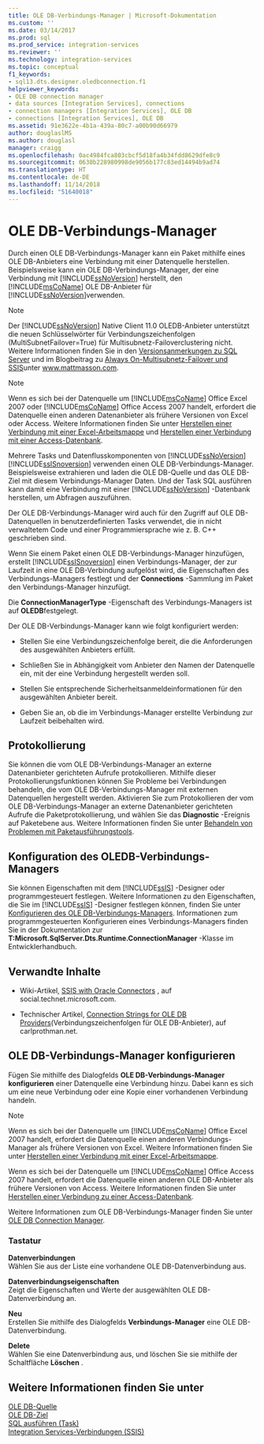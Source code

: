 ```yaml
---
title: OLE DB-Verbindungs-Manager | Microsoft-Dokumentation
ms.custom: ''
ms.date: 03/14/2017
ms.prod: sql
ms.prod_service: integration-services
ms.reviewer: ''
ms.technology: integration-services
ms.topic: conceptual
f1_keywords:
- sql13.dts.designer.oledbconnection.f1
helpviewer_keywords:
- OLE DB connection manager
- data sources [Integration Services], connections
- connection managers [Integration Services], OLE DB
- connections [Integration Services], OLE DB
ms.assetid: 91e3622e-4b1a-439a-80c7-a00b90d66979
author: douglaslMS
ms.author: douglasl
manager: craigg
ms.openlocfilehash: 0ac4984fca803cbcf5d18fa4b34fdd8629dfe8c9
ms.sourcegitcommit: 0638b228980998de9056b177c83ed14494b9ad74
ms.translationtype: HT
ms.contentlocale: de-DE
ms.lasthandoff: 11/14/2018
ms.locfileid: "51640018"
---
```

# <a name="ole-db-connection-manager"></a>OLE DB-Verbindungs-Manager
  Durch einen OLE DB-Verbindungs-Manager kann ein Paket mithilfe eines OLE DB-Anbieters eine Verbindung mit einer Datenquelle herstellen. Beispielsweise kann ein OLE DB-Verbindungs-Manager, der eine Verbindung mit [!INCLUDE[ssNoVersion](../../includes/ssnoversion-md.md)] herstellt, den [!INCLUDE[msCoName](../../includes/msconame-md.md)] OLE DB-Anbieter für [!INCLUDE[ssNoVersion](../../includes/ssnoversion-md.md)]verwenden.    
    
> [!NOTE]    
>  Der [!INCLUDE[ssNoVersion](../../includes/ssnoversion-md.md)] Native Client 11.0 OLEDB-Anbieter unterstützt die neuen Schlüsselwörter für Verbindungszeichenfolgen (MultiSubnetFailover=True) für Multisubnetz-Failoverclustering nicht. Weitere Informationen finden Sie in den [Versionsanmerkungen zu SQL Server](https://go.microsoft.com/fwlink/?LinkId=247824) und im Blogbeitrag zu [Always On-Multisubnetz-Failover und SSIS](https://www.mattmasson.com/2012/03/alwayson-multi-subnet-failover-and-ssis/)unter www.mattmasson.com.    
    
> [!NOTE]    
>  Wenn es sich bei der Datenquelle um [!INCLUDE[msCoName](../../includes/msconame-md.md)] Office Excel 2007 oder [!INCLUDE[msCoName](../../includes/msconame-md.md)] Office Access 2007 handelt, erfordert die Datenquelle einen anderen Datenanbieter als frühere Versionen von Excel oder Access. Weitere Informationen finden Sie unter [Herstellen einer Verbindung mit einer Excel-Arbeitsmappe](../../integration-services/connection-manager/connect-to-an-excel-workbook.md) und [Herstellen einer Verbindung mit einer Access-Datenbank](../../integration-services/connection-manager/connect-to-an-access-database.md).    
    
 Mehrere Tasks und Datenflusskomponenten von [!INCLUDE[ssNoVersion](../../includes/ssnoversion-md.md)] [!INCLUDE[ssISnoversion](../../includes/ssisnoversion-md.md)] verwenden einen OLE DB-Verbindungs-Manager. Beispielsweise extrahieren und laden die OLE DB-Quelle und das OLE DB-Ziel mit diesem Verbindungs-Manager Daten. Und der Task SQL ausführen kann damit eine Verbindung mit einer [!INCLUDE[ssNoVersion](../../includes/ssnoversion-md.md)] -Datenbank herstellen, um Abfragen auszuführen.    
    
 Der OLE DB-Verbindungs-Manager wird auch für den Zugriff auf OLE DB-Datenquellen in benutzerdefinierten Tasks verwendet, die in nicht verwaltetem Code und einer Programmiersprache wie z. B. C++ geschrieben sind.    
    
 Wenn Sie einem Paket einen OLE DB-Verbindungs-Manager hinzufügen, erstellt [!INCLUDE[ssISnoversion](../../includes/ssisnoversion-md.md)] einen Verbindungs-Manager, der zur Laufzeit in eine OLE DB-Verbindung aufgelöst wird, die Eigenschaften des Verbindungs-Managers festlegt und der **Connections** -Sammlung im Paket den Verbindungs-Manager hinzufügt.    
    
 Die **ConnectionManagerType** -Eigenschaft des Verbindungs-Managers ist auf **OLEDB**festgelegt.    
    
 Der OLE DB-Verbindungs-Manager kann wie folgt konfiguriert werden:    
    
-   Stellen Sie eine Verbindungszeichenfolge bereit, die die Anforderungen des ausgewählten Anbieters erfüllt.    
    
-   Schließen Sie in Abhängigkeit vom Anbieter den Namen der Datenquelle ein, mit der eine Verbindung hergestellt werden soll.    
    
-   Stellen Sie entsprechende Sicherheitsanmeldeinformationen für den ausgewählten Anbieter bereit.    
    
-   Geben Sie an, ob die im Verbindungs-Manager erstellte Verbindung zur Laufzeit beibehalten wird.    
    
## <a name="logging"></a>Protokollierung    
 Sie können die vom OLE DB-Verbindungs-Manager an externe Datenanbieter gerichteten Aufrufe protokollieren. Mithilfe dieser Protokollierungsfunktionen können Sie Probleme bei Verbindungen behandeln, die vom OLE DB-Verbindungs-Manager mit externen Datenquellen hergestellt werden. Aktivieren Sie zum Protokollieren der vom OLE DB-Verbindungs-Manager an externe Datenanbieter gerichteten Aufrufe die Paketprotokollierung, und wählen Sie das **Diagnostic** -Ereignis auf Paketebene aus. Weitere Informationen finden Sie unter [Behandeln von Problemen mit Paketausführungstools](../../integration-services/troubleshooting/troubleshooting-tools-for-package-execution.md).    
    
## <a name="configuration-of-the-oledb-connection-manager"></a>Konfiguration des OLEDB-Verbindungs-Managers    
 Sie können Eigenschaften mit dem [!INCLUDE[ssIS](../../includes/ssis-md.md)] -Designer oder programmgesteuert festlegen. Weitere Informationen zu den Eigenschaften, die Sie im [!INCLUDE[ssIS](../../includes/ssis-md.md)] -Designer festlegen können, finden Sie unter [Konfigurieren des OLE DB-Verbindungs-Managers](../../integration-services/connection-manager/configure-ole-db-connection-manager.md). Informationen zum programmgesteuerten Konfigurieren eines Verbindungs-Managers finden Sie in der Dokumentation zur **T:Microsoft.SqlServer.Dts.Runtime.ConnectionManager** -Klasse im Entwicklerhandbuch.    
    
## <a name="related-content"></a>Verwandte Inhalte    
    
-   Wiki-Artikel, [SSIS with Oracle Connectors](https://go.microsoft.com/fwlink/?LinkId=220670) , auf social.technet.microsoft.com.    
    
-   Technischer Artikel, [Connection Strings for OLE DB Providers](https://go.microsoft.com/fwlink/?LinkId=220744)(Verbindungszeichenfolgen für OLE DB-Anbieter), auf carlprothman.net.    
    
## <a name="configure-ole-db-connection-manager"></a>OLE DB-Verbindungs-Manager konfigurieren
  Fügen Sie mithilfe des Dialogfelds **OLE DB-Verbindungs-Manager konfigurieren** einer Datenquelle eine Verbindung hinzu. Dabei kann es sich um eine neue Verbindung oder eine Kopie einer vorhandenen Verbindung handeln.  
  
> [!NOTE]  
>  Wenn es sich bei der Datenquelle um [!INCLUDE[msCoName](../../includes/msconame-md.md)] Office Excel 2007 handelt, erfordert die Datenquelle einen anderen Verbindungs-Manager als frühere Versionen von Excel. Weitere Informationen finden Sie unter [Herstellen einer Verbindung mit einer Excel-Arbeitsmappe](../../integration-services/connection-manager/connect-to-an-excel-workbook.md).  
>   
>  Wenn es sich bei der Datenquelle um [!INCLUDE[msCoName](../../includes/msconame-md.md)] Office Access 2007 handelt, erfordert die Datenquelle einen anderen OLE DB-Anbieter als frühere Versionen von Access. Weitere Informationen finden Sie unter [Herstellen einer Verbindung zu einer Access-Datenbank](../../integration-services/connection-manager/connect-to-an-access-database.md).  
  
 Weitere Informationen zum OLE DB-Verbindungs-Manager finden Sie unter [OLE DB Connection Manager](../../integration-services/connection-manager/ole-db-connection-manager.md).  
  
### <a name="options"></a>Tastatur  
 **Datenverbindungen**  
 Wählen Sie aus der Liste eine vorhandene OLE DB-Datenverbindung aus.  
  
 **Datenverbindungseigenschaften**  
 Zeigt die Eigenschaften und Werte der ausgewählten OLE DB-Datenverbindung an.  
  
 **Neu**  
 Erstellen Sie mithilfe des Dialogfelds **Verbindungs-Manager** eine OLE DB-Datenverbindung.  
  
 **Delete**  
 Wählen Sie eine Datenverbindung aus, und löschen Sie sie mithilfe der Schaltfläche **Löschen** .  
  
## <a name="see-also"></a>Weitere Informationen finden Sie unter    
 [OLE DB-Quelle](../../integration-services/data-flow/ole-db-source.md)     
 [OLE DB-Ziel](../../integration-services/data-flow/ole-db-destination.md)     
 [SQL ausführen (Task)](../../integration-services/control-flow/execute-sql-task.md)     
 [Integration Services-Verbindungen &#40;SSIS&#41;](../../integration-services/connection-manager/integration-services-ssis-connections.md)    
    
  
